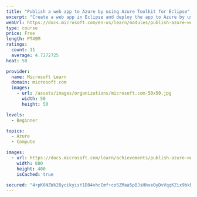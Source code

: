 ```yaml
---
title: "Publish a web app to Azure by using Azure Toolkit for Eclipse"
excerpt: "Create a web app in Eclipse and deploy the app to Azure by using Azure Toolkit for Eclipse."
webUrl: https://docs.microsoft.com/en-us/learn/modules/publish-azure-web-app-with-azure-toolkit-eclipse/
type: course
price: Free
length: PT49M
ratings:
  count: 11
  average: 4.7272725
heat: 50

provider:
  name: Microsoft Learn
  domain: microsoft.com
  images:
    - url: /assets/images/organizations/microsoft.com-50x50.jpg
      width: 50
      height: 50

levels:
  - Beginner

topics:
  - Azure
  - Compute

images:
  - url: https://docs.microsoft.com/learn/achievements/publish-azure-web-app-with-azure-toolkit-eclipse-social.png
    width: 800
    height: 400
    isCached: true

secured: "4+pK6NZWk28ycikyisY1D04vhcEmf+co5ZMaa5pBJsHhxe0yDvVqqKZix9bkBjWcPnmdUueJg+lbo52KWcWiVRRpufKvPdAH6P8ZpMP4W2CyTkEARraq6ovKtSZNMJJzmbhGIWWs5XijvzGiwM+qfd/E5oBhFmwpoHZgONBoDN3MAZuPmhsEDuBE8rRQmbQSG7qKaHDPrSU7oR+SMMOHT9YmS2pCDglykcoUfoNUhvRD7PgCP+6sSugfKn260GtDSweQ30MIWTrM2LP2RnxjnEWmmjSvBk+Cz0n2dY6EYzO2prZqTCtUkxnY25vXo+2t8vSSD2iS3b7IK45Io8ZRuMzeb8WJL6dxzSnZ7yWw8kC2jjzLibcQNGVqADaRJ1V6ouXwUu0wrV88icPLgyJqcVkkezEE/20qG4IUsjRoCvE=;REgD8pueEMQHax9InPT+1Q=="
---
```


